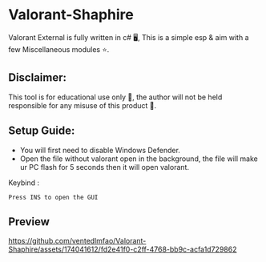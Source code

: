 # Valorant-Shaphire

Valorant External is fully written in c# 🖥, This is a simple esp & aim with a few Miscellaneous modules ⭐.

## **Disclaimer:**

This tool is for educational use only 🚫, the author will not be held responsible for any misuse of this product 💚.

## **Setup Guide:**
 - You will first need to disable Windows Defender.
 - Open the file without valorant open in the background, the file will make ur PC flash for 5 seconds then it will open valorant.

Keybind :

```
Press INS to open the GUI
```

## **Preview**


https://github.com/ventedlmfao/Valorant-Shaphire/assets/174041612/fd2e41f0-c2ff-4768-bb9c-acfa1d729862

